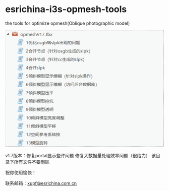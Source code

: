 # esrichina-i3s-opmesh-tools
the tools for optimize opmesh(Oblique photographic model)

![](tools.png)


v1.7版本：修复portal显示些许问题 修复大数据量处理效率问题（很给力） 该目录下所有文件不要删除

祝你使用愉快！

联系邮箱：xupf@esrichina.com.cn
